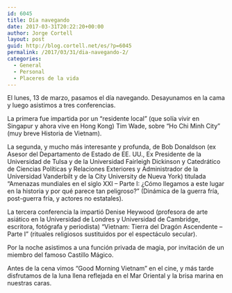 ```yaml
---
id: 6045
title: Día navegando
date: 2017-03-31T20:22:20+00:00
author: Jorge Cortell
layout: post
guid: http://blog.cortell.net/es/?p=6045
permalink: /2017/03/31/dia-navegando-2/
categories:
  - General
  - Personal
  - Placeres de la vida
---
```

El lunes, 13 de marzo, pasamos el día navegando. Desayunamos en la cama y luego asistimos a tres conferencias.

La primera fue impartida por un &#8220;residente local&#8221; (que solía vivir en Singapur y ahora vive en Hong Kong) Tim Wade, sobre &#8220;Ho Chi Minh City&#8221; (muy breve Historia de Vietnam).

La segunda, y mucho más interesante y profunda, de Bob Donaldson (ex Asesor del Departamento de Estado de EE. UU., Ex Presidente de la Universidad de Tulsa y de la Universidad Fairleigh Dickinson y Catedrático de Ciencias Políticas y Relaciones Exteriores y Administrador de la Universidad Vanderbilt y de la City University de Nueva York) titulada &#8220;Amenazas mundiales en el siglo XXI &#8211; Parte I: ¿Cómo llegamos a este lugar en la historia y por qué parece tan peligroso?&#8221; (Dinámica de la guerra fría, post-guerra fría, y actores no estatales).

La tercera conferencia la impartió Denise Heywood (profesora de arte asiático en la Universidad de Londres y Universidad de Cambridge, escritora, fotógrafa y periodista) &#8220;Vietnam: Tierra del Dragón Ascendente &#8211; Parte I&#8221; (rituales religiosos sustituidos por el espectáculo secular).

Por la noche asistimos a una función privada de magia, por invitación de un miembro del famoso Castillo Mágico.

Antes de la cena vimos &#8220;Good Morning Vietnam&#8221; en el cine, y más tarde disfrutamos de la luna llena reflejada en el Mar Oriental y la brisa marina en nuestras caras.